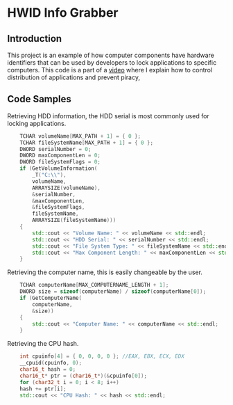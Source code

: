 # HWID Info Grabber

## Introduction

This project is an example of how computer components have hardware identifiers that can be used by developers to lock applications to specific computers. This code is a part of a [video](https://www.youtube.com/watch?v=78JToBCejdU) where I explain how to control distribution of applications and prevent piracy,

## Code Samples

Retrieving HDD information, the HDD serial is most commonly used for locking applications.
```cpp
	TCHAR volumeName[MAX_PATH + 1] = { 0 };
	TCHAR fileSystemName[MAX_PATH + 1] = { 0 };
	DWORD serialNumber = 0;
	DWORD maxComponentLen = 0;
	DWORD fileSystemFlags = 0;
	if (GetVolumeInformation(
		_T("C:\\"),
		volumeName,
		ARRAYSIZE(volumeName),
		&serialNumber,
		&maxComponentLen,
		&fileSystemFlags,
		fileSystemName,
		ARRAYSIZE(fileSystemName)))
	{
		std::cout << "Volume Name: " << volumeName << std::endl;
		std::cout << "HDD Serial: " << serialNumber << std::endl; 
		std::cout << "File System Type: " << fileSystemName << std::endl;
		std::cout << "Max Component Length: " << maxComponentLen << std::endl;
	}
```
Retrieving the computer name, this is easily changeable by the user.
```cpp
    TCHAR computerName[MAX_COMPUTERNAME_LENGTH + 1];
	DWORD size = sizeof(computerName) / sizeof(computerName[0]);
	if (GetComputerName(
		computerName,
		&size))
	{
		std::cout << "Computer Name: " << computerName << std::endl;
	}
```
Retrieving the CPU hash.
```cpp
    int cpuinfo[4] = { 0, 0, 0, 0 }; //EAX, EBX, ECX, EDX
    __cpuid(cpuinfo, 0);
    char16_t hash = 0;
    char16_t* ptr = (char16_t*)(&cpuinfo[0]);
    for (char32_t i = 0; i < 8; i++)
    hash += ptr[i];
    std::cout << "CPU Hash: " << hash << std::endl;
```
